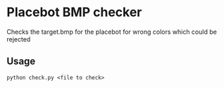 # Placebot BMP checker
Checks the target.bmp for the placebot for wrong colors which could be rejected

## Usage

```
python check.py <file to check>
```
